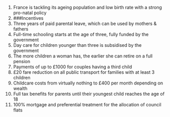 1. France is tackling its ageing population and low birth rate with a strong pro-natal policy
2. ###Incentives
 1. Three years of paid parental leave, which can be used by mothers & fathers
 2. Full-time schooling starts at the age of three, fully funded by the government
 3. Day care for children younger than three is subsidised by the government
 4. The more children a woman has, the earlier she can retire on a full pension
 5. Payments of up to £1000 for couples having a third child
 6. £20 fare reduction on all public transport for families with at least 3 children
 7. Childcare costs from virtually nothing to £400 per month depending on wealth
 8. Full tax benefits for parents until their youngest child reaches the age of 18
 9. 100% mortgage and preferential treatment for the allocation of council flats
